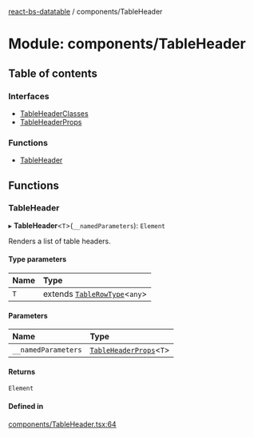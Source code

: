 [react-bs-datatable](../README.md) / components/TableHeader

# Module: components/TableHeader

## Table of contents

### Interfaces

- [TableHeaderClasses](../interfaces/components_TableHeader.TableHeaderClasses.md)
- [TableHeaderProps](../interfaces/components_TableHeader.TableHeaderProps.md)

### Functions

- [TableHeader](components_TableHeader.md#tableheader)

## Functions

### TableHeader

▸ **TableHeader**<`T`\>(`__namedParameters`): `Element`

Renders a list of table headers.

#### Type parameters

| Name | Type |
| :------ | :------ |
| `T` | extends [`TableRowType`](helpers_types.md#tablerowtype)<`any`\> |

#### Parameters

| Name | Type |
| :------ | :------ |
| `__namedParameters` | [`TableHeaderProps`](../interfaces/components_TableHeader.TableHeaderProps.md)<`T`\> |

#### Returns

`Element`

#### Defined in

[components/TableHeader.tsx:64](https://github.com/imballinst/react-bs-datatable/blob/86aa7e0/src/components/TableHeader.tsx#L64)
